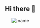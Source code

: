 <h2 align="center">Hi there 👋</h2>

<p align="center">
  <img src="https://count.getloli.com/get/@:rasto?theme=moebooru" alt=":name">
</p>

<!--
**rastorasto/rastorasto** is a ✨ _special_ ✨ repository because its `README.md` (this file) appears on your GitHub profile.

Here are some ideas to get you started:

- 🔭 I’m currently working on ...
- 🌱 I’m currently learning ...
- 👯 I’m looking to collaborate on ...
- 🤔 I’m looking for help with ...
- 💬 Ask me about ...
- 📫 How to reach me: ...
- 😄 Pronouns: ...
- ⚡ Fun fact: ...
-->
